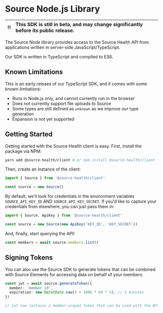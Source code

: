 # Source Node.js Library

:bangbang: | This SDK is still in beta, and may change significantly before its public release.
:---: | :---

The Source Node library provides access to the Source Health API from applications written in server-side JavaScript/TypeScript.

Our SDK is written in TypeScript and compiled to ES6.

## Known Limitations

This is an early releaes of our TypeScript SDK, and it comes with some known limitations:
- Runs in Node.js only, and cannot currently run in the browser
- Does not currently support file uploads to Source
- Some types are still defined as `unknown` as we improve our type generation
- Expansion is not yet supported

## Getting Started

Getting started with the Source Health client is easy. First, install the package via NPM:

```bash
yarn add @source-health/client # or npm install @source-health/client
```

Then, create an instance of the client:

```typescript
import { Source } from '@source-health/client'

const source = new Source()
```

By default, we'll look for credentials in the environment variables `SOURCE_API_KEY_ID` AND `SOURCE_API_KEY_SECRET`. If you'd like to capture your credentials from elsewhere, you can just pass them in:

```typescript
import { Source, ApiKey } from '@source-health/client'

const source = new Source(new ApiKey('KEY_ID', 'KEY_SECRET'))
```

And, finally, start querying the API!

```typescript
const members = await source.members.list()
```

## Signing Tokens

You can also use the Source SDK to generate tokens that can be combined with Source Elements for accessing data on behalf of your members.

```typescript
const jwt = await source.generateToken({
  member: 'member_id',
  expiration: new Date(Date.now() + 1000 * 60 * 5), // 5 minutes
})

// jwt now contains a member-scoped token that can be used with the API
```
